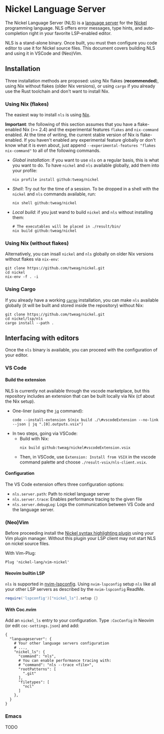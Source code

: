 # Nickel Language Server

The Nickel Language Server (NLS) is a [language
server](https://en.wikipedia.org/wiki/Language_Server_Protocol) for the
[Nickel](https://www.nickel-lang.org/) programming language. NLS offers error
messages, type hints, and auto-completion right in your favorite LSP-enabled
editor.

NLS is a stand-alone binary. Once built, you must then configure you code editor
to use it for Nickel source files. This document covers building NLS and using
it in VSCode and (Neo)Vim.

## Installation

Three installation methods are proposed: using Nix flakes (**recommended**),
using Nix without flakes (older Nix versions), or using `cargo` if you already
use the Rust toolchain and don't want to install Nix.

### Using Nix (flakes)

The easiest way to install `nls` is using [Nix](https://nixos.org/).

**Important**: the following of this section assumes that you have a flake-enabled
Nix (>= 2.4) and the experimental features `flakes` and `nix-command` enabled.
At the time of writing, the current stable version of Nix is flake-enabled. If
you haven't enabled any experimental feature globally or don't know what it is
even about, just append `--experimental-features "flakes nix-command"` to all of
the following commands.

- *Global installation*: if you want to use `nls` on a regular basis, this is
  what you want to do. To have `nickel` and `nls` available globally, add them
  into your profile:
  ```
  nix profile install github:tweag/nickel
  ```
- *Shell*: Try out for the time of a session. To be dropped in a shell with the
  `nickel` and `nls` commands available, run:
  ```
  nix shell github:tweag/nickel
  ```
- *Local build*: if you just wand to build `nickel`
  and `nls` without installing them:
  ```
  # The executables will be placed in ./result/bin/
  nix build github:tweag/nickel
  ```

### Using Nix (without flakes)

Alternatively, you can insall `nickel` and `nls` globally on older Nix versions
without flakes via `nix-env`:

```
git clone https://github.com/tweag/nickel.git
cd nickel
nix-env -f . -i
```

### Using Cargo

If you already have a working [`cargo`](https://doc.rust-lang.org/cargo/) installation, you can make `nls` available
globally (it will be built and stored inside the repository) without
Nix:

```
git clone https://github.com/tweag/nickel.git
cd nickel/lsp/nls
cargo install --path .
```

## Interfacing with editors

Once the `nls` binary is available, you can proceed with the configuration of
your editor.

### VS Code

#### Build the extension

NLS is currently not available through the vscode marketplace, but this
repository includes an extension that can be built locally via Nix (cf []()
about the Nix setup).

- One-liner (using the [`jq`](https://stedolan.github.io/jq/) command):
  ```
  code --install-extension $(nix build ./\#vscodeExtension --no-link --json | jq ".[0].outputs.vsix")
  ```
- In two steps, going via VSCode:
  - Build with Nix:
    ```
    nix build github:tweag/nickel#vscodeExtension.vsix
    ```
  - Then, in VSCode, use `Extension: Install from VSIX` in the vscode command
    palette and choose `./result-vsix/nls-client.vsix`.

#### Configuration

The VS Code extension offers three configuration options: 

- `nls.server.path`: Path to nickel language server
- `nls.server.trace`: Enables performance tracing to the given file
- `nls.server.debugLog`: Logs the communication between VS Code and the language server.

### (Neo)Vim

Before proceeding install the [Nickel syntax highlighting plugin](https://github.com/nickel-lang/vim-nickel) using your Vim plugin manager.
Without this plugin your LSP client may not start NLS on nickel source files.

With Vim-Plug:
```vim
Plug 'nickel-lang/vim-nickel'
```

#### Neovim builtin LSP

`nls` is supported in
[nvim-lspconfig](https://github.com/neovim/nvim-lspconfig). Using
`nvim-lspconfig` setup `nls` like all your other LSP servers as described by the
`nvim-lspconfig` ReadMe.

```lua
require('lspconfig')["nickel_ls"].setup {}
```

#### With Coc.nvim

Add an `nickel_ls` entry to your configuration. Type `:CocConfig` in Neovim (or edit `coc-settings.json`) and add:

```
{
  "languageserver": {
    # Your other language servers configuration
    # ...,
    "nickel_ls": {
      "command": "nls",
      # You can enable performance tracing with:
      # "command": "nls --trace <file>",
      "rootPatterns": [
        ".git"
      ],
      "filetypes": [
        "ncl"
      ]
    },
  }
}
```

### Emacs

TODO
